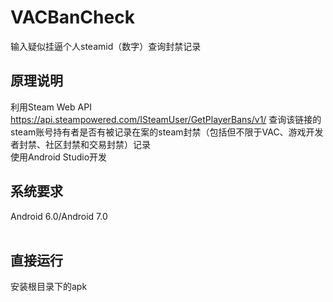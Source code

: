 # VACBanCheck
输入疑似挂逼个人steamid（数字）查询封禁记录
## 原理说明
利用Steam Web API https://api.steampowered.com/ISteamUser/GetPlayerBans/v1/ 查询该链接的steam账号持有者是否有被记录在案的steam封禁（包括但不限于VAC、游戏开发者封禁、社区封禁和交易封禁）记录
<br>使用Android Studio开发
<br>
## 系统要求
Android 6.0/Android 7.0<br>
<br>
## 直接运行
安装根目录下的apk
